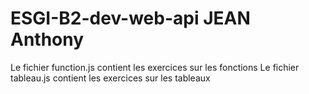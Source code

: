 # ESGI-B2-dev-web-api JEAN Anthony
Le fichier function.js contient les exercices sur les fonctions
Le fichier tableau.js contient les exercices sur les tableaux
